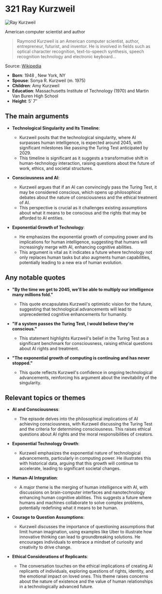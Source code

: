 # 321 Ray Kurzweil


![Ray Kurzweil](https://encrypted-tbn0.gstatic.com/images?q=tbn:ANd9GcT_XswlfqHveH7po9DG3umMyZh0a1v-dFjj3GGGsw&s=0)

American computer scientist and author

> Raymond Kurzweil is an American computer scientist, author, entrepreneur, futurist, and inventor. He is involved in fields such as optical character recognition, text-to-speech synthesis, speech recognition technology and electronic keyboard...

Source: [Wikipedia](https://en.wikipedia.org/wiki/Ray_Kurzweil)

- **Born**: 1948 , New York, NY
- **Spouse**: Sonya R. Kurzweil (m. 1975)
- **Children**: Amy Kurzweil
- **Education**: Massachusetts Institute of Technology (1970) and Martin Van Buren High School
- **Height**: 5′ 7″


## The main arguments

- **Technological Singularity and Its Timeline**:
  - Kurzweil posits that the technological singularity, where AI surpasses human intelligence, is expected around 2045, with significant milestones like passing the Turing Test anticipated by 2029.
  - This timeline is significant as it suggests a transformative shift in human-technology interaction, raising questions about the future of work, ethics, and societal structures.

- **Consciousness and AI**:
  - Kurzweil argues that if an AI can convincingly pass the Turing Test, it may be considered conscious, which opens up philosophical debates about the nature of consciousness and the ethical treatment of AI.
  - This perspective is crucial as it challenges existing assumptions about what it means to be conscious and the rights that may be afforded to AI entities.

- **Exponential Growth of Technology**:
  - He emphasizes the exponential growth of computing power and its implications for human intelligence, suggesting that humans will increasingly merge with AI, enhancing cognitive abilities.
  - This argument is vital as it indicates a future where technology not only replaces human tasks but also augments human capabilities, potentially leading to a new era of human evolution.

## Any notable quotes

- **"By the time we get to 2045, we'll be able to multiply our intelligence many millions fold."**
  - This quote encapsulates Kurzweil's optimistic vision for the future, suggesting that technological advancements will lead to unprecedented cognitive enhancements for humanity.

- **"If a system passes the Turing Test, I would believe they're conscious."**
  - This statement highlights Kurzweil's belief in the Turing Test as a significant benchmark for consciousness, raising ethical questions about AI rights and treatment.

- **"The exponential growth of computing is continuing and has never stopped."**
  - This quote reflects Kurzweil's confidence in ongoing technological advancements, reinforcing his argument about the inevitability of the singularity.

## Relevant topics or themes

- **AI and Consciousness**:
  - The episode delves into the philosophical implications of AI achieving consciousness, with Kurzweil discussing the Turing Test and the criteria for determining consciousness. This raises ethical questions about AI rights and the moral responsibilities of creators.

- **Exponential Technology Growth**:
  - Kurzweil emphasizes the exponential nature of technological advancements, particularly in computing power. He illustrates this with historical data, arguing that this growth will continue to accelerate, leading to significant societal changes.

- **Human-AI Integration**:
  - A major theme is the merging of human intelligence with AI, with discussions on brain-computer interfaces and nanotechnology enhancing human cognitive abilities. This suggests a future where humans and machines collaborate to solve complex problems, potentially redefining what it means to be human.

- **Courage to Question Assumptions**:
  - Kurzweil discusses the importance of questioning assumptions that limit human imagination, using examples like Uber to illustrate how innovative thinking can lead to groundbreaking solutions. He encourages individuals to embrace a mindset of curiosity and creativity to drive change.

- **Ethical Considerations of Replicants**:
  - The conversation touches on the ethical implications of creating AI replicants of individuals, exploring questions of rights, identity, and the emotional impact on loved ones. This theme raises concerns about the nature of existence and the value of human relationships in a technologically advanced future.
